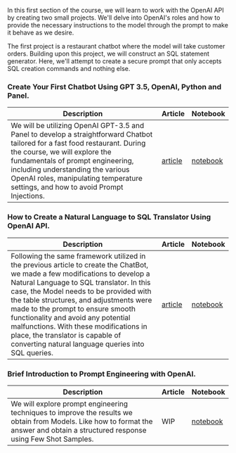 In this first section of the course, we will learn to work with the OpenAI API by creating two small projects. We'll delve into OpenAI's roles and how to provide the necessary instructions to the model through the prompt to make it behave as we desire.

The first project is a restaurant chatbot where the model will take customer orders. Building upon this project, we will construct an SQL statement generator. Here, we'll attempt to create a secure prompt that only accepts SQL creation commands and nothing else.
### Create Your First Chatbot Using GPT 3.5, OpenAI, Python and Panel.
| Description | Article | Notebook |
| --- | ---| --- |
| We will be utilizing OpenAI GPT-3.5 and Panel to develop a straightforward Chatbot tailored for a fast food restaurant. During the course, we will explore the fundamentals of prompt engineering, including understanding the various OpenAI roles, manipulating temperature settings, and how to avoid Prompt Injections. |  [article](https://medium.com/towards-artificial-intelligence/create-your-first-chatbot-using-gpt-3-5-openai-python-and-panel-7ec180b9d7f2) | [notebook](https://github.com/peremartra/Large-Language-Model-Notebooks-Course/blob/main/1-Introduction%20to%20LLMs%20with%20OpenAI/Vertical%20Chat.ipynb) |

### How to Create a Natural Language to SQL Translator Using OpenAI API. 
| Description | Article | Notebook |
| --- | ---| --- |
| Following the same framework utilized in the previous article to create the ChatBot, we made a few modifications to develop a Natural Language to SQL translator. In this case, the Model needs to be provided with the table structures, and adjustments were made to the prompt to ensure smooth functionality and avoid any potential malfunctions. With these modifications in place, the translator is capable of converting natural language queries into SQL queries. | [article](https://pub.towardsai.net/how-to-create-a-natural-language-to-sql-translator-using-openai-api-e1b1f72ac35a) | [notebook](https://github.com/peremartra/Large-Language-Model-Notebooks-Course/blob/main/1-Introduction%20to%20LLMs%20with%20OpenAI/nl2sql.ipynb) |

### Brief Introduction to Prompt Engineering with OpenAI. 
| Description | Article | Notebook |
| --- | ---| --- |
|We will explore prompt engineering techniques to improve the results we obtain from Models. Like how to format the answer and obtain a structured response using Few Shot Samples.| WIP | [notebook](https://github.com/peremartra/Large-Language-Model-Notebooks-Course/blob/main/1-Introduction%20to%20LLMs%20with%20OpenAI/Prompt_Engineering_OpenAI.ipynb)
